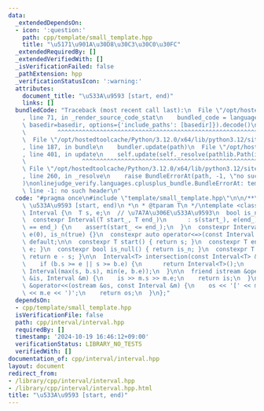 ```yaml
---
data:
  _extendedDependsOn:
  - icon: ':question:'
    path: cpp/template/small_template.hpp
    title: "\u5171\u901A\u30D8\u30C3\u30C0\u30FC"
  _extendedRequiredBy: []
  _extendedVerifiedWith: []
  _isVerificationFailed: false
  _pathExtension: hpp
  _verificationStatusIcon: ':warning:'
  attributes:
    document_title: "\u533A\u9593 [start, end)"
    links: []
  bundledCode: "Traceback (most recent call last):\n  File \"/opt/hostedtoolcache/Python/3.12.0/x64/lib/python3.12/site-packages/onlinejudge_verify/documentation/build.py\"\
    , line 71, in _render_source_code_stat\n    bundled_code = language.bundle(stat.path,\
    \ basedir=basedir, options={'include_paths': [basedir]}).decode()\n          \
    \         ^^^^^^^^^^^^^^^^^^^^^^^^^^^^^^^^^^^^^^^^^^^^^^^^^^^^^^^^^^^^^^^^^^^^^^^^^^^^^^^^^\n\
    \  File \"/opt/hostedtoolcache/Python/3.12.0/x64/lib/python3.12/site-packages/onlinejudge_verify/languages/cplusplus.py\"\
    , line 187, in bundle\n    bundler.update(path)\n  File \"/opt/hostedtoolcache/Python/3.12.0/x64/lib/python3.12/site-packages/onlinejudge_verify/languages/cplusplus_bundle.py\"\
    , line 401, in update\n    self.update(self._resolve(pathlib.Path(included), included_from=path))\n\
    \                ^^^^^^^^^^^^^^^^^^^^^^^^^^^^^^^^^^^^^^^^^^^^^^^^^^^^^^^^^\n \
    \ File \"/opt/hostedtoolcache/Python/3.12.0/x64/lib/python3.12/site-packages/onlinejudge_verify/languages/cplusplus_bundle.py\"\
    , line 260, in _resolve\n    raise BundleErrorAt(path, -1, \"no such header\"\
    )\nonlinejudge_verify.languages.cplusplus_bundle.BundleErrorAt: template/small_template.hpp:\
    \ line -1: no such header\n"
  code: "#pragma once\n#include \"template/small_template.hpp\"\n\n/**\n * @brief\
    \ \u533A\u9593 [start, end)\n *\n * @tparam T\n */\ntemplate <class T = ll> class\
    \ Interval {\n  T s, e;\n  // \u7A7A\u306E\u533A\u9593\n  bool is_n;\n\npublic:\n\
    \  constexpr Interval(T start_, T end_)\n      : s(start_), e(end_), is_n(start_\
    \ == end_) {\n    assert(start_ <= end_);\n  }\n  constexpr Interval() : s(0),\
    \ e(0), is_n(true) {}\n  constexpr auto operator<=>(const Interval &r) const =\
    \ default;\n\n  constexpr T start() { return s; }\n  constexpr T end() { return\
    \ e; }\n  constexpr bool is_null() { return is_n; }\n  constexpr T length() {\
    \ return e - s; }\n\n  Interval<T> intersection(const Interval<T> &b) const {\n\
    \    if (b.s >= e || s >= b.e) {\n      return Interval<T>();\n    }\n    return\
    \ Interval(max(s, b.s), min(e, b.e));\n  }\n\n  friend istream &operator>>(istream\
    \ &is, Interval &m) {\n    is >> m.s >> m.e;\n    return is;\n  }\n  friend ostream\
    \ &operator<<(ostream &os, const Interval &m) {\n    os << '[' << m.s << \", \"\
    \ << m.e << ')';\n    return os;\n  }\n};"
  dependsOn:
  - cpp/template/small_template.hpp
  isVerificationFile: false
  path: cpp/interval/interval.hpp
  requiredBy: []
  timestamp: '2024-10-19 16:46:12+09:00'
  verificationStatus: LIBRARY_NO_TESTS
  verifiedWith: []
documentation_of: cpp/interval/interval.hpp
layout: document
redirect_from:
- /library/cpp/interval/interval.hpp
- /library/cpp/interval/interval.hpp.html
title: "\u533A\u9593 [start, end)"
---
```

